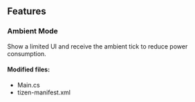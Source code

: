 ﻿## Features

<!--{[{-->
### Ambient Mode
Show a limited UI and receive the ambient tick to reduce power consumption.
#### Modified files:
* Main.cs
* tizen-manifest.xml
<!--}]}-->